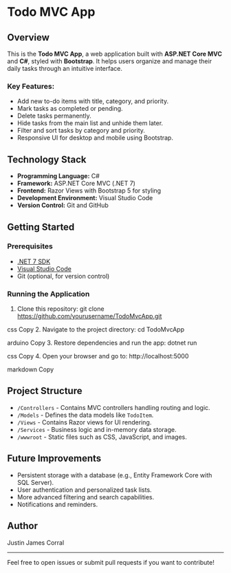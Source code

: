 # Todo MVC App

## Overview
This is the **Todo MVC App**, a web application built with **ASP.NET Core MVC** and **C#**, styled with **Bootstrap**. It helps users organize and manage their daily tasks through an intuitive interface.

### Key Features:
- Add new to-do items with title, category, and priority.
- Mark tasks as completed or pending.
- Delete tasks permanently.
- Hide tasks from the main list and unhide them later.
- Filter and sort tasks by category and priority.
- Responsive UI for desktop and mobile using Bootstrap.

## Technology Stack
- **Programming Language:** C#
- **Framework:** ASP.NET Core MVC (.NET 7)
- **Frontend:** Razor Views with Bootstrap 5 for styling
- **Development Environment:** Visual Studio Code
- **Version Control:** Git and GitHub

## Getting Started

### Prerequisites
- [.NET 7 SDK](https://dotnet.microsoft.com/en-us/download)
- [Visual Studio Code](https://code.visualstudio.com/)
- Git (optional, for version control)

### Running the Application
1. Clone this repository:
git clone https://github.com/yourusername/TodoMvcApp.git

css
Copy
2. Navigate to the project directory:
cd TodoMvcApp

arduino
Copy
3. Restore dependencies and run the app:
dotnet run

css
Copy
4. Open your browser and go to:
http://localhost:5000

markdown
Copy

## Project Structure
- `/Controllers` - Contains MVC controllers handling routing and logic.
- `/Models` - Defines the data models like `TodoItem`.
- `/Views` - Contains Razor views for UI rendering.
- `/Services` - Business logic and in-memory data storage.
- `/wwwroot` - Static files such as CSS, JavaScript, and images.

## Future Improvements
- Persistent storage with a database (e.g., Entity Framework Core with SQL Server).
- User authentication and personalized task lists.
- More advanced filtering and search capabilities.
- Notifications and reminders.

## Author
Justin James Corral

---

Feel free to open issues or submit pull requests if you want to contribute!
